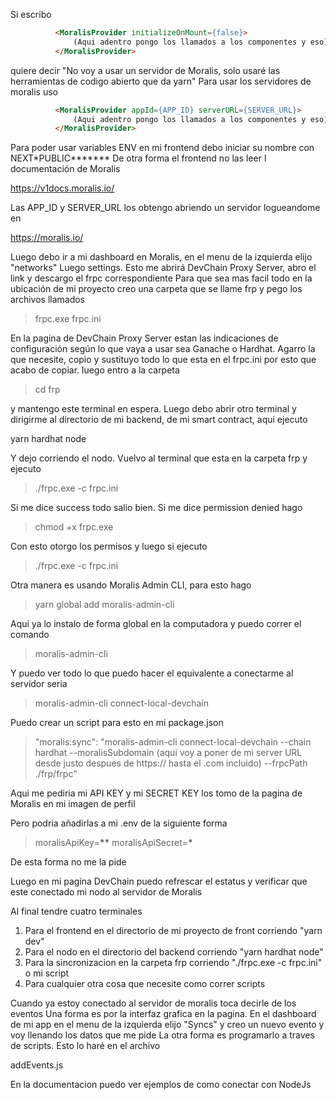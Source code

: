 Si escribo

```HTML
          <MoralisProvider initializeOnMount={false}>
              (Aqui adentro pongo los llamados a los componentes y eso)
          </MoralisProvider>
```

quiere decir "No voy a usar un servidor
de Moralis, solo usaré las herramientas de codigo abierto que da yarn"
Para usar los servidores de moralis uso

```HTML
          <MoralisProvider appId={APP_ID} serverURL={SERVER_URL}>
              (Aqui adentro pongo los llamados a los componentes y eso)
          </MoralisProvider>
```

Para poder usar variables ENV en mi frontend debo iniciar su nombre con NEXT\*PUBLIC**\*\*\***
De otra forma el frontend no las leer l documentación de Moralis

https://v1docs.moralis.io/

Las APP_ID y SERVER_URL los obtengo abriendo un servidor logueandome en

https://moralis.io/

Luego debo ir a mi dashboard en Moralis, en el menu de la izquierda elijo "networks"
Luego settings. Esto me abrirá DevChain Proxy Server, abro el link y descargo el frpc correspondiente
Para que sea mas facil todo en la ubicación de mi proyecto creo una carpeta que se llame frp
y pego los archivos llamados

> frpc.exe
> frpc.ini

En la pagina de DevChain Proxy Server estan las indicaciones de configuración según lo que
vaya a usar sea Ganache o Hardhat. Agarro la que necesite, copio y sustituyo todo lo que esta
en el frpc.ini por esto que acabo de copiar. luego entro a la carpeta

> cd frp

y mantengo este terminal en espera. Luego debo abrir otro terminal y dirigirme al directorio de
mi backend, de mi smart contract, aqui ejecuto

yarn hardhat node

Y dejo corriendo el nodo. Vuelvo al terminal que esta en la carpeta frp y ejecuto

> ./frpc.exe -c frpc.ini

Si me dice success todo salio bien. Si me dice permission denied hago

> chmod +x frpc.exe

Con esto otorgo los permisos y luego si ejecuto

> ./frpc.exe -c frpc.ini

Otra manera es usando Moralis Admin CLI, para esto hago

> yarn global add moralis-admin-cli

Aqui ya lo instalo de forma global en la computadora y puedo correr el comando

> moralis-admin-cli

Y puedo ver todo lo que puedo hacer el equivalente a conectarme al servidor seria

> moralis-admin-cli connect-local-devchain

Puedo crear un script para esto en mi package.json

> "moralis:sync": "moralis-admin-cli connect-local-devchain --chain hardhat --moralisSubdomain (aqui voy a poner de mi server URL desde justo despues de https:// hasta el .com incluido) --frpcPath ./frp/frpc"

Aqui me pediria mi API KEY y mi SECRET KEY los tomo de la pagina de Moralis en mi imagen de perfil

Pero podria añadirlas a mi .env de la siguiente forma

> moralisApiKey=**\*\***
> moralisApiSecret=**\***

De esta forma no me la pide

Luego en mi pagina DevChain puedo refrescar el estatus y verificar que este conectado mi nodo
al servidor de Moralis

Al final tendre cuatro terminales

1. Para el frontend en el directorio de mi proyecto de front corriendo "yarn dev"
2. Para el nodo en el directorio del backend corriendo "yarn hardhat node"
3. Para la sincronizacion en la carpeta frp corriendo "./frpc.exe -c frpc.ini" o mi script
4. Para cualquier otra cosa que necesite como correr scripts

Cuando ya estoy conectado al servidor de moralis toca decirle de los eventos
Una forma es por la interfaz grafica en la pagina. En el dashboard de mi app en el menu de
la izquierda elijo "Syncs" y creo un nuevo evento y voy llenando los datos que me pide
La otra forma es programarlo a traves de scripts. Esto lo haré en el archivo

addEvents.js

En la documentacion puedo ver ejemplos de como conectar con NodeJs
